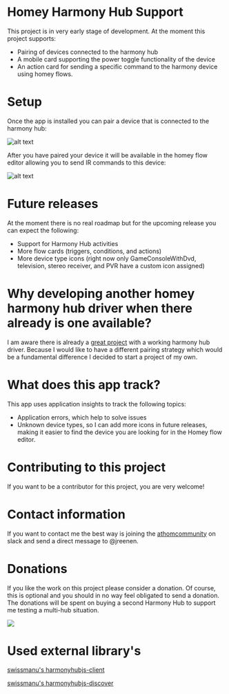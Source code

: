 # Homey Harmony Hub Support

This project is in very early stage of development. At the moment this project supports:
- Pairing of devices connected to the harmony hub
- A mobile card supporting the power toggle functionality of the device
- An action card for sending a specific command to the harmony device using homey flows.

# Setup

Once the app is installed you can pair a device that is connected to the harmony hub:

![alt text](https://github.com/jreenen/com.jreenen.homeyharmonyhub/blob/master/assets/images/Device%20Pairing.gif "Device pairing")

After you have paired your device it will be available in the homey flow editor allowing you to send IR commands to this device:

![alt text](https://github.com/jreenen/com.jreenen.homeyharmonyhub/blob/master/assets/images/Device%20flow.gif "Using your device in homey flow manager")

# Future releases

At the moment there is no real roadmap but for the upcoming release you can expect the following:
- Support for Harmony Hub activities
- More flow cards (triggers, conditions, and actions)
- More device type icons (right now only GameConsoleWithDvd, television, stereo receiver, and PVR have a custom icon assigned) 

# Why developing another homey harmony hub driver when there already is one available?

I am aware there is already a [great project](https://github.com/netactivenl/com.logitech.harmony.hub) with a working harmony hub driver. Because I would like to have a different pairing strategy which would be a fundamental difference I decided to start a project of my own.

# What does this app track?

This app uses application insights to track the following topics:
- Application errors, which help to solve issues
- Unknown device types, so I can add more icons in future releases, making it easier to find the device you are looking for in the Homey flow editor.

# Contributing to this project
If you want to be a contributor for this project, you are very welcome! 

# Contact information
If you want to contact me the best way is joining the [athomcommunity](http://athomcommunity.slack.com) on slack and send a direct message to @jreenen.  

# Donations
If you like the work on this project please consider a donation. Of course, this is optional and you should in no way feel obligated to send a donation. The donations will be spent on buying a second Harmony Hub to support me testing a multi-hub situation.

[<img src="https://www.paypalobjects.com/en_GB/i/btn/btn_donate_SM.gif">](https://www.paypal.com/cgi-bin/webscr?cmd=_s-xclick&hosted_button_id=8LWS6UKUCHJNC)


# Used external library's

[swissmanu's harmonyhubjs-client](https://github.com/swissmanu/harmonyhubjs-client)

[swissmanu's harmonyhubjs-discover](https://github.com/swissmanu/harmonyhubjs-discover)




